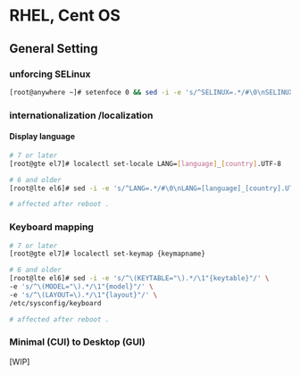 # RHEL, Cent OS

## General Setting

### unforcing SELinux
```selinux.bash
[root@anywhere ~]# setenfoce 0 && sed -i -e 's/^SELINUX=.*/#\0\nSELINUX=Permissive/' /etc/selinux/confog
```

### internationalization /localization
#### Display language
```locale.bash
# 7 or later
[root@gte el7]# localectl set-locale LANG=[language]_[country].UTF-8

# 6 and older
[root@lte el6]# sed -i -e 's/^LANG=.*/#\0\nLANG=[language]_[country].UTF-8/' /etc/sysconfig/i18n

# affected after reboot .
```

### Keyboard mapping
```keymap.bash
# 7 or later
[root@gte el7]# localectl set-keymap {keymapname}

# 6 and older
[root@lte el6]# sed -i -e 's/^\(KEYTABLE="\).*/\1"{keytable}"/' \
-e 's/^\(MODEL="\).*/\1"{model}"/' \
-e 's/^\(LAYOUT=\).*/\1"{layout}"/' \
/etc/sysconfig/keyboard

# affected after reboot .
```

### Minimal (CUI) to Desktop (GUI)
[WIP]
